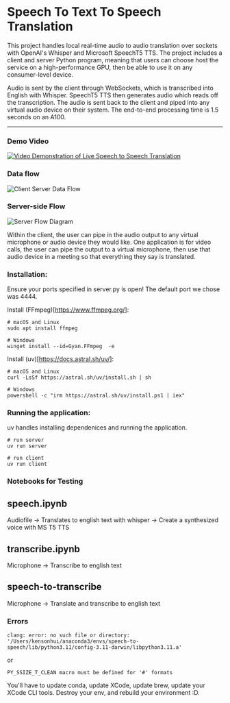 # Speech To Text To Speech Translation

This project handles local real-time audio to audio translation over sockets with OpenAI's Whisper and Microsoft SpeechT5 TTS. The project includes a client and server Python program, meaning that users can choose host the service on a high-performance GPU, then be able to use it on any consumer-level device.

Audio is sent by the client through WebSockets, which is transcribed into English with Whisper. SpeechT5 TTS then generates audio which reads off the transcription. The audio is sent back to the client and piped into any virtual audio device on their system. The end-to-end processing time is 1.5 seconds on an A100.

---

### Demo Video

[![Video Demonstration of Live Speech to Speech Translation](https://img.youtube.com/vi/yvikqjM8TeA/0.jpg)](https://www.youtube.com/watch?v=yvikqjM8TeA)

### Data flow

![Client Server Data Flow](https://github.com/kensonhui/live-speech-to-text-to-speech/assets/60726802/6a81c04e-c493-43d0-ad2e-a61638ddb81b)

### Server-side Flow

![Server Flow Diagram](https://github.com/kensonhui/live-speech-to-text-to-speech/assets/60726802/87ba0b85-6c7a-4cb6-bf19-f2fdf3722455)

Within the client, the user can pipe in the audio output to any virtual microphone or audio device they would like. One application is for video calls, the user can pipe the output to a virtual microphone, then use that audio device in a meeting so that everything they say is translated.

### Installation:

Ensure your ports specified in server.py is open! The default port we chose was 4444.

Install (FFmpeg)[https://www.ffmpeg.org/]:

```console
# macOS and Linux
sudo apt install ffmpeg

# Windows
winget install --id=Gyan.FFmpeg  -e
```

Install (uv)[https://docs.astral.sh/uv/]:

```console
# macOS and Linux
curl -LsSf https://astral.sh/uv/install.sh | sh

# Windows
powershell -c "irm https://astral.sh/uv/install.ps1 | iex"
```

### Running the application:

uv handles installing dependenices and running the application.

```console
# run server
uv run server

# run client
uv run client
```

### Notebooks for Testing

## speech.ipynb

Audiofile -> Translates to english text with whisper -> Create a synthesized voice with MS T5 TTS

## transcribe.ipynb

Microphone -> Transcribe to english text

## speech-to-transcribe

Microphone -> Translate and transcribe to english text

### Errors

`clang: error: no such file or directory: '/Users/kensonhui/anaconda3/envs/speech-to-speech/lib/python3.11/config-3.11-darwin/libpython3.11.a'`

or

`PY_SSIZE_T_CLEAN macro must be defined for '#' formats`

You'll have to update conda, update XCode, update brew, update your XCode CLI tools. Destroy your env, and rebuild your environment :D.
